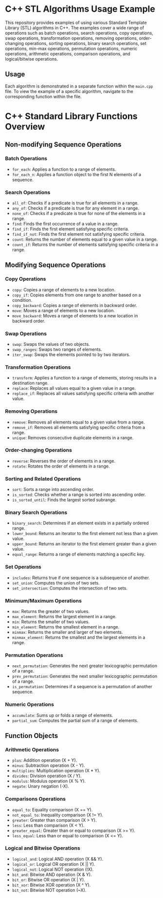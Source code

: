 # C++ STL Algorithms Usage Example

This repository provides examples of using various Standard Template Library (STL) algorithms in C++. The examples cover a wide range of operations such as batch operations, search operations, copy operations, swap operations, transformation operations, removing operations, order-changing operations, sorting operations, binary search operations, set operations, min-max operations, permutation operations, numeric operations, arithmetic operations, comparison operations, and logical/bitwise operations.

## Usage

Each algorithm is demonstrated in a separate function within the `main.cpp` file. To view the example of a specific algorithm, navigate to the corresponding function within the file.

# C++ Standard Library Functions Overview

## Non-modifying Sequence Operations

### Batch Operations
- `for_each`: Applies a function to a range of elements.
- `for_each_n`: Applies a function object to the first N elements of a sequence.

### Search Operations
- `all_of`: Checks if a predicate is true for all elements in a range.
- `any_of`: Checks if a predicate is true for any element in a range.
- `none_of`: Checks if a predicate is true for none of the elements in a range.
- `find`: Finds the first occurrence of a value in a range.
- `find_if`: Finds the first element satisfying specific criteria.
- `find_if_not`: Finds the first element not satisfying specific criteria.
- `count`: Returns the number of elements equal to a given value in a range.
- `count_if`: Returns the number of elements satisfying specific criteria in a range.

## Modifying Sequence Operations

### Copy Operations
- `copy`: Copies a range of elements to a new location.
- `copy_if`: Copies elements from one range to another based on a condition.
- `copy_backward`: Copies a range of elements in backward order.
- `move`: Moves a range of elements to a new location.
- `move_backward`: Moves a range of elements to a new location in backward order.

### Swap Operations
- `swap`: Swaps the values of two objects.
- `swap_ranges`: Swaps two ranges of elements.
- `iter_swap`: Swaps the elements pointed to by two iterators.

### Transformation Operations
- `transform`: Applies a function to a range of elements, storing results in a destination range.
- `replace`: Replaces all values equal to a given value in a range.
- `replace_if`: Replaces all values satisfying specific criteria with another value.

### Removing Operations
- `remove`: Removes all elements equal to a given value from a range.
- `remove_if`: Removes all elements satisfying specific criteria from a range.
- `unique`: Removes consecutive duplicate elements in a range.

### Order-changing Operations
- `reverse`: Reverses the order of elements in a range.
- `rotate`: Rotates the order of elements in a range.

### Sorting and Related Operations
- `sort`: Sorts a range into ascending order.
- `is_sorted`: Checks whether a range is sorted into ascending order.
- `is_sorted_until`: Finds the largest sorted subrange.

### Binary Search Operations
- `binary_search`: Determines if an element exists in a partially ordered range.
- `lower_bound`: Returns an iterator to the first element not less than a given value.
- `upper_bound`: Returns an iterator to the first element greater than a given value.
- `equal_range`: Returns a range of elements matching a specific key.

### Set Operations
- `includes`: Returns true if one sequence is a subsequence of another.
- `set_union`: Computes the union of two sets.
- `set_intersection`: Computes the intersection of two sets.

### Minimum/Maximum Operations
- `max`: Returns the greater of two values.
- `max_element`: Returns the largest element in a range.
- `min`: Returns the smaller of two values.
- `min_element`: Returns the smallest element in a range.
- `minmax`: Returns the smaller and larger of two elements.
- `minmax_element`: Returns the smallest and the largest elements in a range.

### Permutation Operations
- `next_permutation`: Generates the next greater lexicographic permutation of a range.
- `prev_permutation`: Generates the next smaller lexicographic permutation of a range.
- `is_permutation`: Determines if a sequence is a permutation of another sequence.

### Numeric Operations
- `accumulate`: Sums up or folds a range of elements.
- `partial_sum`: Computes the partial sum of a range of elements.

## Function Objects

### Arithmetic Operations
- `plus`: Addition operation (X + Y).
- `minus`: Subtraction operation (X - Y).
- `multiplies`: Multiplication operation (X * Y).
- `divides`: Division operation (X / Y).
- `modulus`: Modulus operation (X % Y).
- `negate`: Unary negation (-X).

### Comparisons Operations
- `equal_to`: Equality comparison (X == Y).
- `not_equal_to`: Inequality comparison (X != Y).
- `greater`: Greater than comparison (X > Y).
- `less`: Less than comparison (X < Y).
- `greater_equal`: Greater than or equal to comparison (X >= Y).
- `less_equal`: Less than or equal to comparison (X <= Y).

### Logical and Bitwise Operations
- `logical_and`: Logical AND operation (X && Y).
- `logical_or`: Logical OR operation (X || Y).
- `logical_not`: Logical NOT operation (!X).
- `bit_and`: Bitwise AND operation (X & Y).
- `bit_or`: Bitwise OR operation (X | Y).
- `bit_xor`: Bitwise XOR operation (X ^ Y).
- `bit_not`: Bitwise NOT operation (~X).
